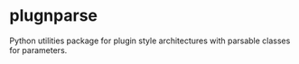 # plugnparse
Python utilities package for plugin style architectures with parsable classes for parameters.
